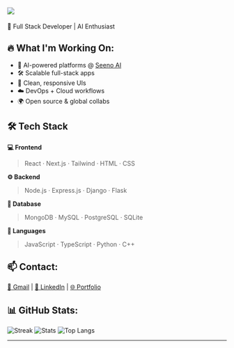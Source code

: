 <div align="left">
<h1>
    <img src="https://readme-typing-svg.herokuapp.com/?font=Righteous&size=35&center=true&vCenter=true&width=500&height=70&duration=2000&lines=Hello+World!+👋;+I'm+Rabuma!;" />
</h1>
</div>

🚀 Full Stack Developer | AI Enthusiast

## 🔥 What I'm Working On:
- 🤖 AI-powered platforms @ [Seeno AI](https://www.seenoai.com)
- 🛠️ Scalable full-stack apps
- 🎨 Clean, responsive UIs
- ☁️ DevOps + Cloud workflows
- 🌍 Open source & global collabs


## 🛠️ Tech Stack

**💻 Frontend**
> React · Next.js · Tailwind · HTML · CSS

**⚙️ Backend**
> Node.js · Express.js · Django · Flask

**💾 Database**
> MongoDB · MySQL · PostgreSQL · SQLite

**🎯 Languages**
> JavaScript · TypeScript · Python · C++


## 📫 Contact:
[📧 Gmail](mailto:iamrabuma@gmail.com) | [💼 LinkedIn](https://linkedin.com/in/rabuma) | [🌐 Portfolio](https://rabumaabraham.github.io)

## 📊 GitHub Stats:
![Streak](https://github-readme-streak-stats.herokuapp.com/?user=rabumaabraham&theme=react)
![Stats](https://github-readme-stats.vercel.app/api?username=rabumaabraham&show_icons=true&theme=react)
![Top Langs](https://github-readme-stats.vercel.app/api/top-langs/?username=rabumaabraham&layout=compact&theme=react)

<hr/>







